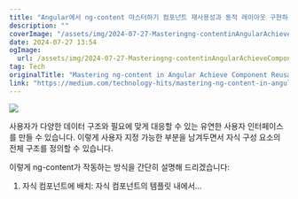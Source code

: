 ```yaml
---
title: "Angular에서 ng-content 마스터하기 컴포넌트 재사용성과 동적 레이아웃 구현하는 방법"
description: ""
coverImage: "/assets/img/2024-07-27-Masteringng-contentinAngularAchieveComponentReusabilityandDynamicLayouts_0.png"
date: 2024-07-27 13:54
ogImage: 
  url: /assets/img/2024-07-27-Masteringng-contentinAngularAchieveComponentReusabilityandDynamicLayouts_0.png
tag: Tech
originalTitle: "Mastering ng-content in Angular Achieve Component Reusability and Dynamic Layouts"
link: "https://medium.com/technology-hits/mastering-ng-content-in-angular-achieve-component-reusability-and-dynamic-layouts-8a007a8a0875"
---
```



<img src="/assets/img/2024-07-27-Masteringng-contentinAngularAchieveComponentReusabilityandDynamicLayouts_0.png" />

사용자가 다양한 데이터 구조와 필요에 맞게 대응할 수 있는 유연한 사용자 인터페이스를 만들 수 있습니다. 이렇게 사용자 지정 가능한 부분을 남겨두면서 자식 구성 요소의 전체 구조를 정의할 수 있습니다.

<div class="content-ad"></div>

이렇게 ng-content가 작동하는 방식을 간단히 설명해 드리겠습니다:

1. 자식 컴포넌트에 배치: 자식 컴포넌트의 템플릿 내에서...